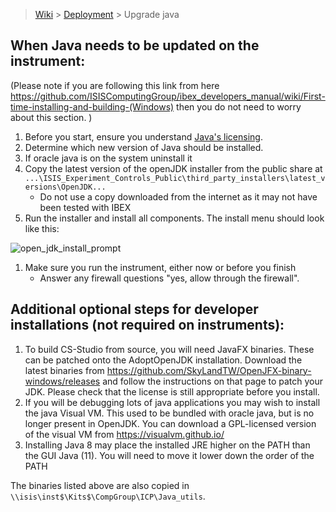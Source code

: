 > [Wiki](Home) > [Deployment](Deployment) > Upgrade java

## When Java needs to be updated on the instrument:

(Please note if you are following this link from here https://github.com/ISISComputingGroup/ibex_developers_manual/wiki/First-time-installing-and-building-(Windows) then you do not need to worry about this section. )
1. Before you start, ensure you understand [Java's licensing](Understanding-Java-Licensing).
1. Determine which new version of Java should be installed.
1. If oracle java is on the system uninstall it
1. Copy the latest version of the openJDK installer from the public share at
 `...\ISIS_Experiment_Controls_Public\third_party_installers\latest_versions\OpenJDK...`
   - Do not use a copy downloaded from the internet as it may not have been tested with IBEX
1. Run the installer and install all components. The install menu should look like this:

![open_jdk_install_prompt](https://user-images.githubusercontent.com/55101160/96607156-fa414f80-12ef-11eb-8b07-60d709bf643c.PNG)
1. Make sure you run the instrument, either now or before you finish
   - Answer any firewall questions "yes, allow through the firewall".

## Additional optional steps for developer installations (not required on instruments):

1. To build CS-Studio from source, you will need JavaFX binaries. These can be patched onto the AdoptOpenJDK installation. Download the latest binaries from https://github.com/SkyLandTW/OpenJFX-binary-windows/releases and follow the instructions on that page to patch your JDK. Please check that the license is still appropriate before you install.
1. If you will be debugging lots of java applications you may wish to install the java Visual VM. This used to be bundled with oracle java, but is no longer present in OpenJDK. You can download a GPL-licensed version of the visual VM from https://visualvm.github.io/
1. Installing Java 8 may place the installed JRE higher on the PATH than the GUI Java (11). You will need to move it lower down the order of the PATH 

The binaries listed above are also copied in `\\isis\inst$\Kits$\CompGroup\ICP\Java_utils`.
